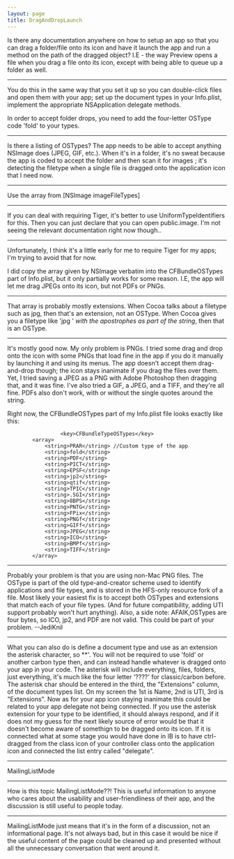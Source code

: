 ```yaml
---
layout: page
title: DragAndDropLaunch
---
```




Is there any documentation anywhere on how to setup an app so that you can drag a folder/file onto its icon and have it launch the app and run a method on the path of the dragged object? I.E - the way Preview opens a file when you drag a file onto its icon, except with being able to queue up a folder as well.

----

You do this in the same way that you set it up so you can double-click files and open them with your app; set up the document types in your Info.plist, implement the appropriate NSApplication delegate methods.

In order to accept folder drops, you need to add the four-letter OSType code 'fold' to your types.

----

Is there a listing of OSTypes? The app needs to be able to accept anything NSImage does (JPEG, GIF, etc.). When it's in a folder, it's no sweat because the app is coded to accept the folder and then scan it for images ; it's detecting the filetype when a single file is dragged onto the application icon that I need now.

----

Use the array from     [NSImage imageFileTypes]

---- 

If you can deal with requiring Tiger, it's better to use UniformTypeIdentifiers for this.  Then you can just declare that you can open     public.image.  I'm not seeing the relevant documentation right now though..

----

Unfortunately, I think it's a little early for me to require Tiger for my apps; I'm trying to avoid that for now.

I did copy the array given by NSImage verbatim into the CFBundleOSTypes part of Info.plist, but it only partially works for some reason. I.E, the app will let me drag JPEGs onto its icon, but not PDFs or PNGs.

----

That array is probably mostly extensions. When Cocoa talks about a filetype such as     jpg, then that's an extension, not an OSType. When Cocoa gives you a filetype like     'jpg ' *with the apostrophes as part of the string*, then that is an OSType.

----

It's mostly good now. My only problem is PNGs. I tried some drag and drop onto the icon with some PNGs that load fine in the app if you do it manually by launching it and using its menus. The app doesn't accept them drag-and-drop though; the icon stays inanimate if you drag the files over them. Yet, I tried saving a JPEG as a PNG with Adobe Photoshop then dragging that, and it was fine. I've also tried a GIF, a JPEG, and a TIFF, and they're all fine. PDFs also don't work, with or without the single quotes around the string.

Right now, the CFBundleOSTypes part of my Info.plist file looks exactly like this:
    
                     <key>CFBundleTypeOSTypes</key>
			<array>
				<string>PRAR</string> //Custom type of the app
				<string>fold</string>
				<string>PDF</string>
				<string>PICT</string> 
				<string>EPSF</string>
				<string>jp2</string>
				<string>qtif</string>
				<string>TPIC</string>
				<string>.SGI</string>
				<string>8BPS</string>
				<string>PNTG</string>
				<string>FPix</string> 
				<string>PNGf</string> 
				<string>GIFf</string>  
				<string>JPEG</string> 
				<string>ICO</string>  
				<string>BMPf</string> 
				<string>TIFF</string> 
			</array>

----
Probably your problem is that you are using non-Mac PNG files. The OSType is part of the old type-and-creator scheme used to identify applications and file types, and is stored in the HFS-only resource fork of a file. Most likely your easiest fix is to accept both OSType<nowiki/>s and extensions that match each of your file types. (And for future compatibility, adding UTI support probably won't hurt anything). Also, a side note: AFAIK,OSTypes are four bytes, so ICO, jp2, and PDF are not valid. This could be part of your problem. --JediKnil

---- 

What you can also do is define a document type and use as an extension the asterisk character, so **'. You will not be required to use 'fold' or another carbon type then, and can instead handle whatever is dragged onto your app in your code. The asterisk will include everything, files, folders, just everything, it's much like the four letter '????' for classic/carbon before. The asterisk char should be entered in the third, the "Extensions" column, of the document types list. On my screen the 1st is Name, 2nd is UTI, 3rd is "Extensions".
Now as for your app icon staying inanimate this could be related to your app delegate not being connected. If you use the asterisk extension for your type to be identified, it should always respond, and if it does not my guess for the next likely source of error would be that it doesn't become aware of somethign to be dragged onto its icon. If it is connected what at some stage you would have done in IB is to have ctrl-dragged from the class icon of your controller class onto the application icon and connected the list entry called "delegate".

---- 

MailingListMode

----

How is this topic MailingListMode??! This is useful information to anyone who cares about the usability and user-friendliness of their app, and the discussion is still useful to people today.

----

MailingListMode just means that it's in the form of a discussion, not an informational page. It's not always bad, but in this case it would be nice if the useful content of the page could be cleaned up and presented without all the unnecessary conversation that went around it.

